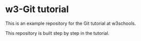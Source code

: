 # w3-Git tutorial
This is an example repository for the Git tutorial at w3schools.

This repository is built step by step in the tutorial.